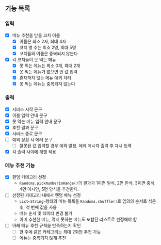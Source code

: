 ## 기능 목록

### 입력
- [x] 메뉴 추천을 받을 코치 이름
    - [x] 이름은 최소 2자, 최대 4자
    - [x] 코치 명 수는 최소 2명, 최대 5명
    - [x] 코치들의 이름은 중복되지 않는다
- [x] 각 코치들이 못 먹는 메뉴
    - [x] 못 먹는 메뉴는 최소 0개, 최대 2개
    - [x] 못 먹는 메뉴가 없으면 빈 값 입력
    - [x] 존재하지 않는 메뉴 예외 처리
    - [x] 못 먹는 메뉴는 중복되지 않는다

### 출력
- [x] 서비스 시작 문구
- [x] 이름 입력 안내 문구
- [x] 못 먹는 메뉴 입력 안내 문구
- [x] 추천 결과 문구
- [x] 서비스 종료 문구
- [ ] 예외 상황 시 에러 문구
    - [ ] 잘못된 값 입력할 경우 예외 발생, 에러 메시지 출력 후 다시 입력
- [x] 각 출력 사이에 개행 적용

### 메뉴 추천 기능
- [x] 랜덤 카테고리 선정
    - `Randoms.pickNumberInRange()`의 결과가 1이면 일식, 2면 한식, 3이면 중식, 4면 아시안, 5면 양식을 추천한다.
- [ ] 선정된 카테고리 내에서 랜덤 메뉴 선정
    - `List<String>`형태의 메뉴 목록을 `Randoms.shuffle()`로 임의의 순서로 섞은 후, 첫 번째 값을 사용
    - 메뉴 순서 및 데이터 변경 불가
    - 이미 추천한 메뉴, 먹지 못하는 메뉴도 포함된 리스트로 선정해야 함
- [ ] 아래 메뉴 추천 규칙을 만족하는지 확인
    - [ ] 한 주에 같은 카테고리는 최대 2회만 추천 가능
    - [ ] 메뉴는 중복되지 않게 추천